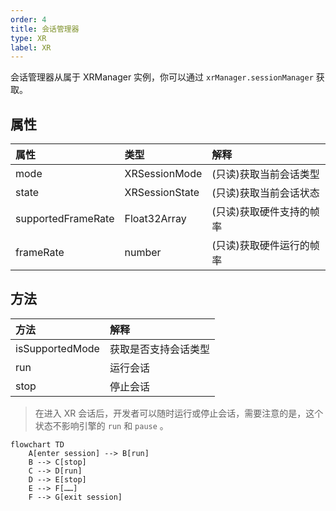 ```yaml
---
order: 4
title: 会话管理器
type: XR
label: XR
---
```


会话管理器从属于 XRManager 实例，你可以通过 `xrManager.sessionManager` 获取。

## 属性

| 属性               | 类型           | 解释                     |
| :----------------- | :------------- | :----------------------- |
| mode               | XRSessionMode  | (只读)获取当前会话类型   |
| state              | XRSessionState | (只读)获取当前会话状态   |
| supportedFrameRate | Float32Array   | (只读)获取硬件支持的帧率 |
| frameRate          | number         | (只读)获取硬件运行的帧率 |

## 方法

| 方法            | 解释                 |
| :-------------- | :------------------- |
| isSupportedMode | 获取是否支持会话类型 |
| run             | 运行会话             |
| stop            | 停止会话             |

> 在进入 XR 会话后，开发者可以随时运行或停止会话，需要注意的是，这个状态不影响引擎的 `run` 和 `pause` 。

```mermaid
flowchart TD
    A[enter session] --> B[run]
    B --> C[stop]
    C --> D[run]
    D --> E[stop]
    E --> F[……]
    F --> G[exit session]
```
